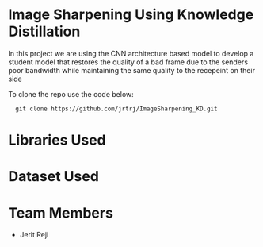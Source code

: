 # Image Sharpening Using Knowledge Distillation 

In this project we are using the CNN architecture based model to develop a student model that restores the quality of a bad frame due to the senders poor bandwidth while maintaining the same quality to the recepeint on their side 

To clone the repo use the code below:
```
  git clone https://github.com/jrtrj/ImageSharpening_KD.git
```
# Libraries Used

# Dataset Used

# Team Members
- Jerit Reji

